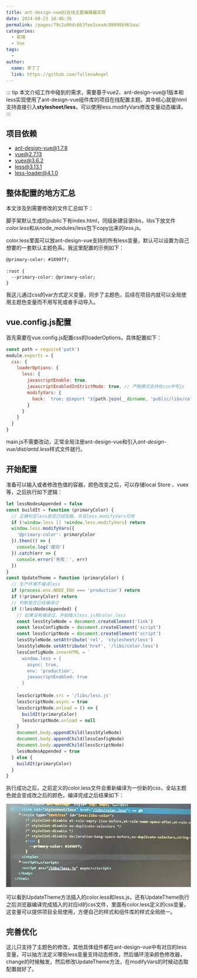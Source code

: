 ```yaml
---
title: ant-design-vue@1在线主题编辑器实现
date: 2024-08-23 10:46:26
permalink: /pages/79c2a96dc063fee2cea4c89998b963aa/
categories:
  - 前端
  - Vue
tags:
  - 
author: 
  name: 李丁丁
  link: https://github.com/fallenaAngel
---
```


::: tip
本文介绍工作中碰到的需求，需要基于vue2、ant-design-vue@1版本和less实现使用了ant-design-vue组件库的项目在线配置主题。其中核心就是html支持直接引入**stylesheet/less**，可以使用less.modifyVars修改变量动态编译。
:::

## 项目依赖

* ant-design-vue@1.7.8
* vue@2.7.13
* vuex@3.6.2
* less@3.13.1
* less-loader@4.1.0

## 整体配置的地方汇总

本文涉及到需要修改的文件汇总如下：

脚手架默认生成的public下有index.html，同级新建目录libs，libs下放文件*color.less*和从node_modules/less包下copy出来的*less.js*。

color.less里面可以放ant-design-vue支持的所有less变量，默认可以设置为自己想要的一套默认主题色系。我这里配置的示例如下：

```less
@primary-color: #1890ff;

:root {
  --primary-color: @primary-color;
}
```

我这儿通过css的var方式定义变量，同步了主题色，后续在项目内就可以全局使用主题色变量而不用写死或者手动导入。

## vue.config.js配置

首先需要在vue.config.js配置css的loaderOptions，具体配置如下：

```js
const path = require('path')
module.exports = {
  css: {
    loaderOptions: {
      less: {
        javascriptEnable: true,
        javascriptEnabledInStrictMode: true, // 严格模式支持在css中写js
        modifyVars: {
          hack: `true; @import "${path.join(__dirname, 'public/libs/color.less')}"`
        }
      }
    }
  }
}
```

main.js不需要改动，正常全局注册ant-design-vue和引入*ant-design-vue/dist/antd.less*样式文件就行。

## 开始配置

准备可以输入或者修改色值的容器，颜色改变之后，可以存储local Store 、vuex等，之后执行如下逻辑：

```js
let lessNodesAppended = false
const buildIt = function (primaryColor) {
  // 正确判定less是否已经加载，并且less.modifyVars可用
  if (!window.less || !window.less.modifyVars) return
  window.less.modifyVars({
    '@primary-color': primaryColor
  }).then(() => {
    console.log('成功')
  }).catch(err => {
    console.error('失败：', err)
  })
}
const UpdateTheme = function (primaryColor) {
  // 生产环境不编译less
  if (process.env.NODE_ENV === 'production') return
  if (!primaryColor) return
  // 判断是否已经编译过
  if (!lessNodesAppended) {
    // 如果没有编译过，开始插入less.js和color.less
    const lessStyleNode = document.createElement('link')
    const lessConfigNode = document.createElement('script')
    const lessScriptNode = document.createElement('script')
    lessStyleNode.setAttribute('rel', 'stylesheet/less')
    lessStyleNode.setAttribute('href', '/libs/color.less')
    lessConfigNode.innerHTML = `
      window.less = {
        async: true,
        env: 'production',
        javascriptEnabled: true
      }
    `
    lessScriptNode.src = '/libs/less.js'
    lessScriptNode.async = true
    lessScriptNode.onload = () => {
      buildIt(primaryColor)
      lessScriptNode.onload = null
    }
    document.body.appendChild(lessStyleNode)
    document.body.appendChild(lessConfigNode)
    document.body.appendChild(lessScriptNode)
    lessNodesAppended = true
  } else {
    buildIt(primaryColor)
  }
}
```

执行成功之后，之前定义的color.less文件会重新编译为一份新的css，全站主题色就会变成改之后的颜色，编译完成之后结果如下：

![ant-design-vue-theme-config](https://github.com/fallenaAngel/picx-images-hosting/raw/master/web-fe/vue/ant-design-vue-theme-config.3goc2oayln.webp)

可以看到UpdateTheme方法插入的color.less和less.js，还有UpdateTheme执行之后浏览器编译完成插入的对应id的css文件，里面有color.less定义的css变量，这变量可以提供项目全局使用，方便自己的样式和组件库的样式全局统一。

## 完善优化

这儿只支持了主题色的修改，其他具体组件都在ant-design-vue中有对应的less变量，可以抽方法定义哪些less变量支持动态修改，然后循环渲染颜色修改器，change的时候触发，然后修改UpdateTheme方法，在modifyVars的时候动态取配置就好了。
